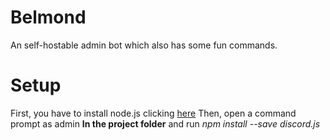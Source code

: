 # Belmond

An self-hostable admin bot which also has some fun commands.

# Setup
First, you have to install node.js clicking [here](https://nodejs.org/en/)
Then, open a command prompt as admin **In the project folder** and run *npm install --save discord.js*
